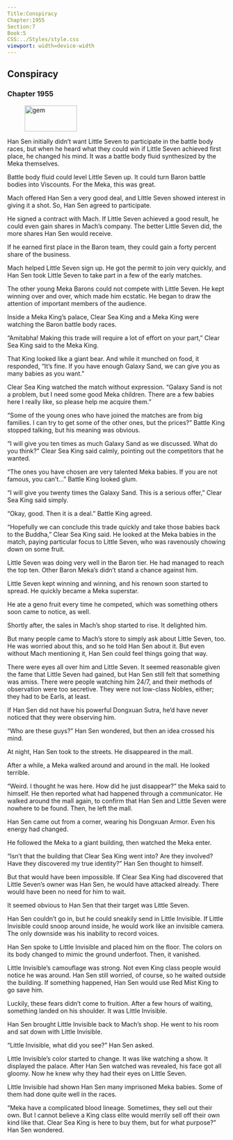 ```yaml
---
Title:Conspiracy 
Chapter:1955 
Section:7 
Book:5 
CSS:../Styles/style.css 
viewport: width=device-width
---
```

  
## Conspiracy
### Chapter 1955
  
<figure>
	<img src="../Images/gem.gif" alt="gem" id="gem" width="120" height="60" />
</figure>
  

  
Han Sen initially didn’t want Little Seven to participate in the battle body races, but when he heard what they could win if Little Seven achieved first place, he changed his mind. It was a battle body fluid synthesized by the Meka themselves.

Battle body fluid could level Little Seven up. It could turn Baron battle bodies into Viscounts. For the Meka, this was great.

Mach offered Han Sen a very good deal, and Little Seven showed interest in giving it a shot. So, Han Sen agreed to participate.

He signed a contract with Mach. If Little Seven achieved a good result, he could even gain shares in Mach’s company. The better Little Seven did, the more shares Han Sen would receive.

If he earned first place in the Baron team, they could gain a forty percent share of the business.

Mach helped Little Seven sign up. He got the permit to join very quickly, and Han Sen took Little Seven to take part in a few of the early matches.

The other young Meka Barons could not compete with Little Seven. He kept winning over and over, which made him ecstatic. He began to draw the attention of important members of the audience.

Inside a Meka King’s palace, Clear Sea King and a Meka King were watching the Baron battle body races.

“Amitabha! Making this trade will require a lot of effort on your part,” Clear Sea King said to the Meka King.

That King looked like a giant bear. And while it munched on food, it responded, “It’s fine. If you have enough Galaxy Sand, we can give you as many babies as you want.”

Clear Sea King watched the match without expression. “Galaxy Sand is not a problem, but I need some good Meka children. There are a few babies here I really like, so please help me acquire them.”

“Some of the young ones who have joined the matches are from big families. I can try to get some of the other ones, but the prices?” Battle King stopped talking, but his meaning was obvious.

“I will give you ten times as much Galaxy Sand as we discussed. What do you think?” Clear Sea King said calmly, pointing out the competitors that he wanted.

“The ones you have chosen are very talented Meka babies. If you are not famous, you can’t…” Battle King looked glum.

“I will give you twenty times the Galaxy Sand. This is a serious offer,” Clear Sea King said simply.

“Okay, good. Then it is a deal.” Battle King agreed.

“Hopefully we can conclude this trade quickly and take those babies back to the Buddha,” Clear Sea King said. He looked at the Meka babies in the match, paying particular focus to Little Seven, who was ravenously chowing down on some fruit.

Little Seven was doing very well in the Baron tier. He had managed to reach the top ten. Other Baron Meka’s didn’t stand a chance against him.

Little Seven kept winning and winning, and his renown soon started to spread. He quickly became a Meka superstar.

He ate a geno fruit every time he competed, which was something others soon came to notice, as well.

Shortly after, the sales in Mach’s shop started to rise. It delighted him.

But many people came to Mach’s store to simply ask about Little Seven, too. He was worried about this, and so he told Han Sen about it. But even without Mach mentioning it, Han Sen could feel things going that way.

There were eyes all over him and Little Seven. It seemed reasonable given the fame that Little Seven had gained, but Han Sen still felt that something was amiss. There were people watching him 24/7, and their methods of observation were too secretive. They were not low-class Nobles, either; they had to be Earls, at least.

If Han Sen did not have his powerful Dongxuan Sutra, he’d have never noticed that they were observing him.

“Who are these guys?” Han Sen wondered, but then an idea crossed his mind.

At night, Han Sen took to the streets. He disappeared in the mall.

After a while, a Meka walked around and around in the mall. He looked terrible.

“Weird. I thought he was here. How did he just disappear?” the Meka said to himself. He then reported what had happened through a communicator. He walked around the mall again, to confirm that Han Sen and Little Seven were nowhere to be found. Then, he left the mall.

Han Sen came out from a corner, wearing his Dongxuan Armor. Even his energy had changed.

He followed the Meka to a giant building, then watched the Meka enter.

“Isn’t that the building that Clear Sea King went into? Are they involved? Have they discovered my true identity?” Han Sen thought to himself.

But that would have been impossible. If Clear Sea King had discovered that Little Seven’s owner was Han Sen, he would have attacked already. There would have been no need for him to wait.

It seemed obvious to Han Sen that their target was Little Seven.

Han Sen couldn’t go in, but he could sneakily send in Little Invisible. If Little Invisible could snoop around inside, he would work like an invisible camera. The only downside was his inability to record voices.

Han Sen spoke to Little Invisible and placed him on the floor. The colors on its body changed to mimic the ground underfoot. Then, it vanished.

Little Invisible’s camouflage was strong. Not even King class people would notice he was around. Han Sen still worried, of course, so he waited outside the building. If something happened, Han Sen would use Red Mist King to go save him.

Luckily, these fears didn’t come to fruition. After a few hours of waiting, something landed on his shoulder. It was Little Invisible.

Han Sen brought Little Invisible back to Mach’s shop. He went to his room and sat down with Little Invisible.

“Little Invisible, what did you see?” Han Sen asked.

Little Invisible’s color started to change. It was like watching a show. It displayed the palace. After Han Sen watched was revealed, his face got all gloomy. Now he knew why they had their eyes on Little Seven.

Little Invisible had shown Han Sen many imprisoned Meka babies. Some of them had done quite well in the races.

“Meka have a complicated blood lineage. Sometimes, they sell out their own. But I cannot believe a King class elite would merrily sell off their own kind like that. Clear Sea King is here to buy them, but for what purpose?” Han Sen wondered.
